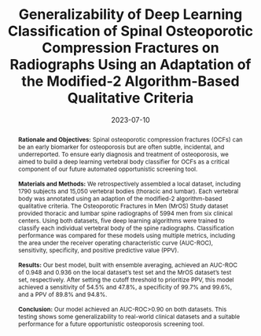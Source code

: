 ---
title: "Generalizability of Deep Learning Classification of Spinal Osteoporotic Compression Fractures on Radiographs Using an Adaptation of the Modified-2 Algorithm-Based Qualitative Criteria"
date: 2023-07-10
authors:
- Qifei Dong
- Gang Luo
- Nancy E. Lane
- Li-Yung Lui
- Lynn Marshall
- Sandra K. Johnston
- Howard Dabbous
- Michael O’Reilly
- Ken F. Linnau
- Jessica Perry
- admin
- Jonathan Renslo
- David R. Haynor
- Jeffrey G. Jarvik
- Nathan M. Cross

# author_notes:
# - ""

publication_types: ["2"]
abstract: "**Rationale and Objectives:** Spinal osteoporotic compression fractures (OCFs) can be an early biomarker for osteoporosis but are often subtle, incidental, and underreported. To ensure early diagnosis and treatment of osteoporosis, we aimed to build a deep learning vertebral body classifier for OCFs as a critical component of our future automated opportunistic screening tool.

<br><br>**Materials and Methods:** We retrospectively assembled a local dataset, including 1790 subjects and 15,050 vertebral bodies (thoracic and lumbar). Each vertebral body was annotated using an adaption of the modified-2 algorithm-based qualitative criteria. The Osteoporotic Fractures in Men (MrOS) Study dataset provided thoracic and lumbar spine radiographs of 5994 men from six clinical centers. Using both datasets, five deep learning algorithms were trained to classify each individual vertebral body of the spine radiographs. Classification performance was compared for these models using multiple metrics, including the area under the receiver operating characteristic curve (AUC-ROC), sensitivity, specificity, and positive predictive value (PPV).

<br><br>**Results:** Our best model, built with ensemble averaging, achieved an AUC-ROC of 0.948 and 0.936 on the local dataset’s test set and the MrOS dataset’s test set, respectively. After setting the cutoff threshold to prioritize PPV, this model achieved a sensitivity of 54.5% and 47.8%, a specificity of 99.7% and 99.6%, and a PPV of 89.8% and 94.8%.

<br><br>**Conclusion:** Our model achieved an AUC-ROC>0.90 on both datasets. This testing shows some generalizability to real-world clinical datasets and a suitable performance for a future opportunistic osteoporosis screening tool.

"
featured: false
publication: "*Academic Radiology*"
doi: "10.1016/j.acra.2023.04.023"
tags: ["machine learning", "artificial intelligence", "osteoporosis" ,"compression fracture", "MrOS", "classification", "ensemble model", "imaging analysis", "radiograph"]
---